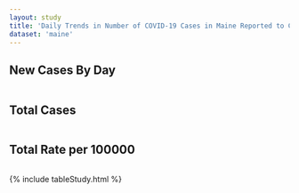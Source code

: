 ```yaml
---
layout: study
title: 'Daily Trends in Number of COVID-19 Cases in Maine Reported to CDC'
dataset: 'maine'
---
```


## New Cases By Day
<img src="{{site.baseurl}}/images/study/maine/NewCasesByDay.png" class="img-responsive" alt=""> 


## Total Cases
<img src="{{site.baseurl}}/images/study/maine/TotalCases.png" class="img-responsive" alt=""> 


## Total Rate per 100000
<img src="{{site.baseurl}}/images/study/maine/TotalRate.png" class="img-responsive" alt=""> 


{% include tableStudy.html %}
